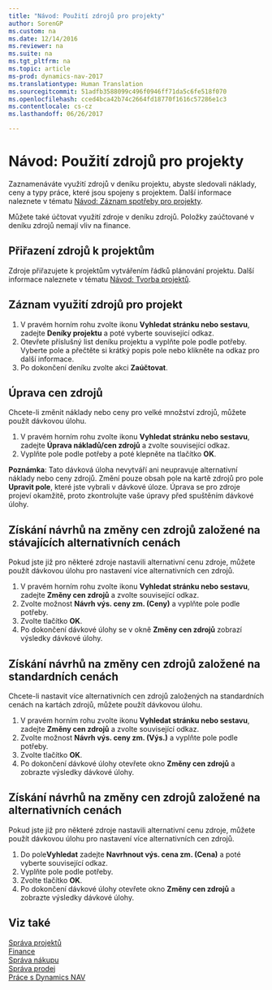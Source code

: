 ```yaml
---
title: "Návod: Použití zdrojů pro projekty"
author: SorenGP
ms.custom: na
ms.date: 12/14/2016
ms.reviewer: na
ms.suite: na
ms.tgt_pltfrm: na
ms.topic: article
ms-prod: dynamics-nav-2017
ms.translationtype: Human Translation
ms.sourcegitcommit: 51adfb3588099c496f0946ff71da5c6fe518f070
ms.openlocfilehash: cced4bca42b74c2664fd18770f1616c57286e1c3
ms.contentlocale: cs-cz
ms.lasthandoff: 06/26/2017

---
```


# <a name="how-to-use-resources-for-jobs"></a>Návod: Použití zdrojů pro projekty
Zaznamenáváte využití zdrojů v deníku projektu, abyste sledovali náklady, ceny a typy práce, které jsou spojeny s projektem. Další informace naleznete v tématu [Návod: Záznam spotřeby pro projekty](projects-how-record-job-usage.md).

Můžete také účtovat využití zdroje v deníku zdrojů. Položky zaúčtované v deníku zdrojů nemají vliv na finance.

## <a name="to-assign-resources-to-jobs"></a>Přiřazení zdrojů k projektům
Zdroje přiřazujete k projektům vytvářením řádků plánování projektu. Další informace naleznete v tématu [Návod: Tvorba projektů](projects-how-create-jobs.md).

## <a name="to-record-resource-usage-for-a-job"></a>Záznam využití zdrojů pro projekt

1. V pravém horním rohu zvolte ikonu **Vyhledat stránku nebo sestavu**, zadejte **Deníky projektu** a poté vyberte související odkaz.
2. Otevřete příslušný list deníku projektu a vyplňte pole podle potřeby. Vyberte pole a přečtěte si krátký popis pole nebo klikněte na odkaz pro další informace.
3. Po dokončení deníku zvolte akci **Zaúčtovat**.

## <a name="to-adjust-resource-prices"></a>Úprava cen zdrojů  
Chcete-li změnit náklady nebo ceny pro velké množství zdrojů, můžete použít dávkovou úlohu.  

1. V pravém horním rohu zvolte ikonu **Vyhledat stránku nebo sestavu**, zadejte **Úprava nákladů/cen zdrojů** a zvolte související odkaz.
2. Vyplňte pole podle potřeby a poté klepněte na tlačítko **OK**.

**Poznámka**: Tato dávková úloha nevytváří ani neupravuje alternativní náklady nebo ceny zdrojů. Změní pouze obsah pole na kartě zdrojů pro pole **Upravit pole**, které jste vybrali v dávkové úloze. Úprava se pro zdroje projeví okamžitě, proto zkontrolujte vaše úpravy před spuštěním dávkové úlohy.

## <a name="to-get-resource-price-change-suggestions-based-on-existing-alternate-prices"></a>Získání návrhů na změny cen zdrojů založené na stávajících alternativních cenách  
Pokud jste již pro některé zdroje nastavili alternativní cenu zdroje, můžete použít dávkovou úlohu pro nastavení více alternativních cen zdrojů.

1. V pravém horním rohu zvolte ikonu **Vyhledat stránku nebo sestavu**, zadejte **Změny cen zdrojů** a zvolte související odkaz.
2. Zvolte možnost **Návrh výs. ceny zm. (Ceny)** a vyplňte pole podle potřeby.
3. Zvolte tlačítko **OK**.  
4. Po dokončení dávkové úlohy se v okně **Změny cen zdrojů** zobrazí výsledky dávkové úlohy.

## <a name="to-get-resource-price-change-suggestions-based-on-standard-prices"></a>Získání návrhů na změny cen zdrojů založené na standardních cenách  
Chcete-li nastavit více alternativních cen zdrojů založených na standardních cenách na kartách zdrojů, můžete použít dávkovou úlohu.  

1. V pravém horním rohu zvolte ikonu **Vyhledat stránku nebo sestavu**, zadejte **Změny cen zdrojů** a zvolte související odkaz.
2. Zvolte možnost **Návrh výs. ceny zm. (Výs.)** a vyplňte pole podle potřeby.  
3. Zvolte tlačítko **OK**.  
4. Po dokončení dávkové úlohy otevřete okno **Změny cen zdrojů** a zobrazte výsledky dávkové úlohy.

## <a name="to-get-resource-price-change-suggestions-based-on-alternate-prices"></a>Získání návrhů na změny cen zdrojů založené na alternativních cenách  
Pokud jste již pro některé zdroje nastavili alternativní cenu zdroje, můžete použít dávkovou úlohu pro nastavení více alternativních cen zdrojů.

1. Do pole**Vyhledat** zadejte **Navrhnout výs. cena zm. (Cena)** a poté vyberte související odkaz.  
2. Vyplňte pole podle potřeby.
3. Zvolte tlačítko **OK**.  
4. Po dokončení dávkové úlohy otevřete okno **Změny cen zdrojů** a zobrazte výsledky dávkové úlohy.

## <a name="see-also"></a>Viz také
[Správa projektů](projects-manage-projects.md)  
[Finance](finance-setup.md)  
[Správa nákupu](purchasing-manage-purchasing.md)         
[Správa prodej](sales-manage-sales.md)     
[Práce s Dynamics NAV](ui-work-product.md)  

